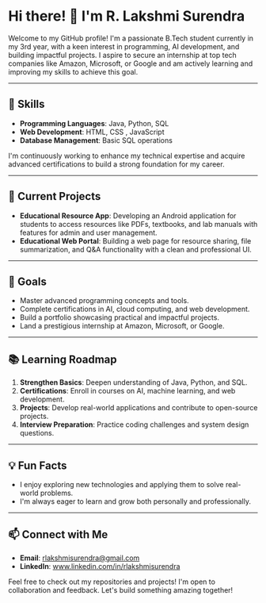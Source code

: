 # Hi there! 👋 I'm R. Lakshmi Surendra

Welcome to my GitHub profile! I'm a passionate B.Tech student currently in my 3rd year, with a keen interest in programming, AI development, and building impactful projects. I aspire to secure an internship at top tech companies like Amazon, Microsoft, or Google and am actively learning and improving my skills to achieve this goal.

---

## 🚀 Skills
- **Programming Languages**: Java, Python, SQL
- **Web Development**: HTML, CSS , JavaScript
- **Database Management**: Basic SQL operations

I'm continuously working to enhance my technical expertise and acquire advanced certifications to build a strong foundation for my career.

---

## 🌟 Current Projects
- **Educational Resource App**: Developing an Android application for students to access resources like PDFs, textbooks, and lab manuals with features for admin and user management.
- **Educational Web Portal**: Building a web page for resource sharing, file summarization, and Q&A functionality with a clean and professional UI.

---

## 🎯 Goals
- Master advanced programming concepts and tools.
- Complete certifications in AI, cloud computing, and web development.
- Build a portfolio showcasing practical and impactful projects.
- Land a prestigious internship at Amazon, Microsoft, or Google.

---

## 📚 Learning Roadmap
1. **Strengthen Basics**: Deepen understanding of Java, Python, and SQL.
2. **Certifications**: Enroll in courses on AI, machine learning, and web development.
3. **Projects**: Develop real-world applications and contribute to open-source projects.
4. **Interview Preparation**: Practice coding challenges and system design questions.

---

## 💡 Fun Facts
- I enjoy exploring new technologies and applying them to solve real-world problems.
- I'm always eager to learn and grow both personally and professionally.

---

## 📫 Connect with Me
- **Email**: rlakshmisurendra@gmail.com
- **LinkedIn**: www.linkedin.com/in/rlakshmisurendra

Feel free to check out my repositories and projects! I'm open to collaboration and feedback. Let's build something amazing together!

